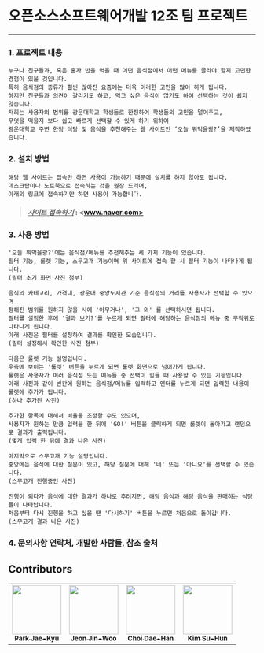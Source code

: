 # 오픈소스소프트웨어개발 12조 팀 프로젝트
------------------------------------------
### 1. 프로젝트 내용
    누구나 친구들과, 혹은 혼자 밥을 먹을 때 어떤 음식점에서 어떤 메뉴를 골라야 할지 고민한 경험이 있을 것입니다. 
    특히 음식점의 종류가 훨씬 많아진 요즘에는 더욱 이러한 고민을 많이 하게 됩니다. 
    하지만 친구들과 의견이 갈리기도 하고, 먹고 싶은 음식이 많기도 하여 선택하는 것이 쉽지 않습니다.
    저희는 사용자의 범위를 광운대학교 학생들로 한정하여 학생들의 고민을 덜어주고, 
    무엇을 먹을지 보다 쉽고 빠르게 선택할 수 있게 하기 위하여 
    광운대학교 주변 한정 식당 및 음식을 추천해주는 웹 사이트인 ‘오늘 뭐먹을광?’을 제작하였습니다.
    
### 2. 설치 방법
    해당 웹 사이트는 접속만 하면 사용이 가능하기 때문에 설치를 하지 않아도 됩니다.
    데스크탑이나 노트북으로 접속하는 것을 권장 드리며, 
    아래의 링크에 접속하기만 하면 사용이 가능합니다.
> #### *<u>사이트 접속하기</u>* : <www.naver.com>
    
    
### 3. 사용 방법
    '오늘 뭐먹을광?'에는 음식점/메뉴를 추천해주는 세 가지 기능이 있습니다.
    필터 기능, 룰렛 기능, 스무고개 기능이며 위 사이트에 접속 할 시 필터 기능이 나타나게 됩니다.
    (필터 초기 화면 사진 첨부)
    
    음식의 카테고리, 가격대, 광운대 중앙도서관 기준 음식점의 거리를 사용자가 선택할 수 있으며
    정해진 범위를 원하지 않을 시에 '아무거나', '그 외' 를 선택하시면 됩니다.
    필터를 설정한 후에 '결과 보기?'를 누르게 되면 필터에 해당하는 음식점의 메뉴 중 무작위로 나타나게 됩니다.
    아래 사진은 필터를 설정하여 결과를 확인한 모습입니다.
    (필터 설정해서 확인한 사진 첨부)
    
    다음은 룰렛 기능 설명입니다.
    우측에 보이는 '룰렛' 버튼을 누르게 되면 룰렛 화면으로 넘어가게 됩니다.
    룰렛은 사용자가 여러 음식점 또는 메뉴들 중 선택이 힘들 때 사용할 수 있는 기능입니다.
    아래 사진과 같이 빈칸에 원하는 음식점/메뉴를 입력하고 엔터를 누르게 되면 입력한 내용이 룰렛에 추가가 됩니다.
    (하나 추가된 사진)
    
    추가한 항목에 대해서 비율을 조정할 수도 있으며,
    사용자가 원하는 만큼 입력을 한 뒤에 'GO!' 버튼을 클릭하게 되면 룰렛이 돌아가고 랜덤으로 결과가 출력됩니다.
    (몇개 입력 한 뒤에 결과 나온 사진)
    
    마지막으로 스무고개 기능 설명입니다.
    중앙에는 음식에 대한 질문이 있고, 해당 질문에 대해 '네' 또는 '아니요'를 선택할 수 있습니다.
    (스무고개 진행중인 사진)
    
    진행이 되다가 음식에 대한 결과가 하나로 추려지면, 해당 음식과 해당 음식을 판매하는 식당들이 나타납니다.
    처음부터 다시 진행을 하고 싶을 땐 '다시하기' 버튼을 누르면 처음으로 돌아갑니다.
    (스무고개 결과 나온 사진)
    
### 4. 문의사항 연락처, 개발한 사람들, 참조 출처

## Contributors

<!-- ALL-CONTRIBUTORS-LIST:START - Do not remove or modify this section -->
<!-- prettier-ignore-start -->
<!-- markdownlint-disable -->
<table>
  <tr>
    <td align="center">
      <a href="https://github.com/JaeKyuP"><img src="https://avatars.githubusercontent.com/u/106376249?v=4" width="100px;" alt=""/> <br /> <sub> <b>Park Jae-Kyu</b> </sub> </a> <br />
    <td align="center">
      <a href="https://github.com/jinoo98"><img src="https://avatars.githubusercontent.com/u/105479149?v=4" width="100px;" alt=""/> <br /> <sub> <b>Jeon Jin-Woo</b> </sub> </a> <br />
    <td align="center">
      <a href="https://github.com/dhchoi98"><img src="https://avatars.githubusercontent.com/u/104803789?v=4" width="100px;" alt=""/> <br /> <sub> <b>Choi Dae-Han</b> </sub> </a> <br />
    <td align="center">
      <a href="https://github.com/Suhun0331"><img src="https://avatars.githubusercontent.com/u/104614675?v=4" width="100px;" alt=""/> <br /> <sub> <b>Kim Su-Hun
</b> </sub> </a> <br />
  </tr>
</table>
